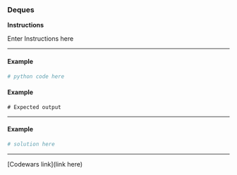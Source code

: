 ### Deques

**Instructions**

Enter Instructions here

---

#### Example

```python
# python code here
```

#### Example 

```
# Expected output
```

---

#### Example

```python
# solution here
```

---

[Codewars link](link here)